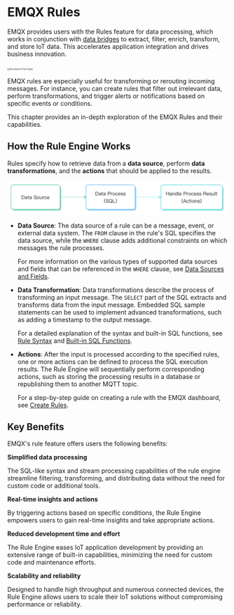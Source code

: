 # EMQX Rules

EMQX provides users with the Rules feature for data processing, which works in conjunction with [data bridges](./data-bridges.md) to extract, filter, enrich, transform, and store IoT data. This accelerates application integration and drives business innovation.

<img src="./assets/rule-engine.png" alt="SQL-based IoT Rule Engine" style="zoom:30%;" />

EMQX rules are especially useful for transforming or rerouting incoming messages. For instance, you can create rules that filter out irrelevant data, perform transformations, and trigger alerts or notifications based on specific events or conditions.

This chapter provides an in-depth exploration of the EMQX Rules and their capabilities. 

## How the Rule Engine Works

Rules specify how to retrieve data from a **data source**, perform **data transformations**, and the **actions** that should be applied to the results.

<img src="./assets/sql_process.png" alt="sql_process" style="zoom:50%;" />

- **Data Source**: The data source of a rule can be a message, event, or external data system. The `FROM` clause in the rule's SQL specifies the data source, while the `WHERE` clause adds additional constraints on which messages the rule processes.

  For more information on the various types of supported data sources and fields that can be referenced in the `WHERE` clause, see [Data Sources and Fields](./rule-sql-events-and-fields.md).

- **Data Transformation**: Data transformations describe the process of transforming an input message. The `SELECT` part of the SQL extracts and transforms data from the input message. Embedded SQL sample statements can be used to implement advanced transformations, such as adding a timestamp to the output message.

  For a detailed explanation of the syntax and built-in SQL functions, see [Rule Syntax](./rule-sql-syntax.md) and [Built-in SQL Functions](./rule-sql-builtin-functions.md).

- **Actions**: After the input is processed according to the specified rules, one or more actions can be defined to process the SQL execution results. The Rule Engine will sequentially perform corresponding actions, such as storing the processing results in a database or republishing them to another MQTT topic.

  For a step-by-step guide on creating a rule with the EMQX dashboard, see [Create Rules](./rule-get-started).

## Key Benefits

EMQX's rule feature offers users the following benefits:

**Simplified data processing**

The SQL-like syntax and stream processing capabilities of the rule engine streamline filtering, transforming, and distributing data without the need for custom code or additional tools.

**Real-time insights and actions**

By triggering actions based on specific conditions, the Rule Engine empowers users to gain real-time insights and take appropriate actions.

**Reduced development time and effort**

The Rule Engine eases IoT application development by providing an extensive range of built-in capabilities, minimizing the need for custom code and maintenance efforts.

**Scalability and reliability**

Designed to handle high throughput and numerous connected devices, the Rule Engine allows users to scale their IoT solutions without compromising performance or reliability.
